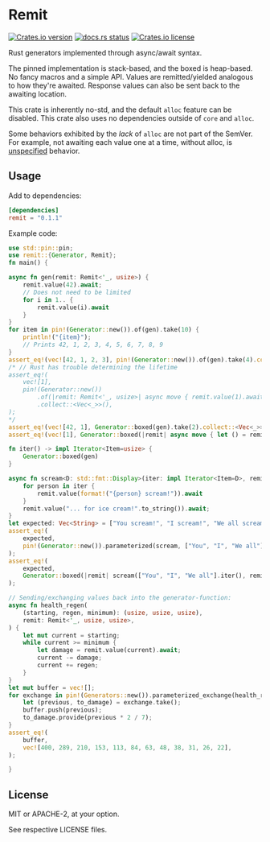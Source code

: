 
# Remit

[![Crates.io version](https://img.shields.io/crates/v/remit.svg)](https://crates.io/crates/remit)
[![docs.rs status](https://docs.rs/remit/badge.svg)](https://docs.rs/remit)
[![Crates.io license](https://img.shields.io/crates/l/remit.svg)](https://crates.io/crates/remit)

Rust generators implemented through async/await syntax.

The pinned implementation is stack-based, and the boxed is heap-based.
No fancy macros and a simple API.
Values are remitted/yielded analogous to how they're awaited.
Response values can also be sent back to the awaiting location.

This crate is inherently no-std, and the default `alloc` feature can be disabled.
This crate also uses no dependencies outside of `core` and `alloc`.

Some behaviors exhibited by the *lack* of `alloc` are not part of the SemVer.
For example, not awaiting each value one at a time, without alloc, is
[unspecified](https://doc.rust-lang.org/reference/behavior-not-considered-unsafe.html)
behavior.

## Usage

Add to dependencies:

```toml
[dependencies]
remit = "0.1.1"
```

Example code:
```rust
use std::pin::pin;
use remit::{Generator, Remit};
fn main() {

async fn gen(remit: Remit<'_, usize>) {
    remit.value(42).await;
    // Does not need to be limited
    for i in 1.. {
        remit.value(i).await
    }
}
for item in pin!(Generator::new()).of(gen).take(10) {
    println!("{item}");
    // Prints 42, 1, 2, 3, 4, 5, 6, 7, 8, 9
}
assert_eq!(vec![42, 1, 2, 3], pin!(Generator::new()).of(gen).take(4).collect::<Vec<_>>());
/* // Rust has trouble determining the lifetime
assert_eq!(
    vec![1],
    pin!(Generator::new())
        .of(|remit: Remit<'_, usize>| async move { remit.value(1).await; })
        .collect::<Vec<_>>(),
);
*/
assert_eq!(vec![42, 1], Generator::boxed(gen).take(2).collect::<Vec<_>>());
assert_eq!(vec![1], Generator::boxed(|remit| async move { let () = remit.value(1).await; }).collect::<Vec<_>>());

fn iter() -> impl Iterator<Item=usize> {
    Generator::boxed(gen)
}

async fn scream<D: std::fmt::Display>(iter: impl Iterator<Item=D>, remit: Remit<'_, String>) {
    for person in iter {
        remit.value(format!("{person} scream!")).await
    }
    remit.value("... for ice cream!".to_string()).await;
}
let expected: Vec<String> = ["You scream!", "I scream!", "We all scream!", "... for ice cream!"].iter().map(ToString::to_string).collect();
assert_eq!(
    expected,
    pin!(Generator::new()).parameterized(scream, ["You", "I", "We all"].iter()).collect::<Vec<String>>(),
);
assert_eq!(
    expected,
    Generator::boxed(|remit| scream(["You", "I", "We all"].iter(), remit)).collect::<Vec<String>>(),
);

// Sending/exchanging values back into the generator-function:
async fn health_regen(
    (starting, regen, minimum): (usize, usize, usize),
    remit: Remit<'_, usize, usize>,
) {
    let mut current = starting;
    while current >= minimum {
        let damage = remit.value(current).await;
        current -= damage;
        current += regen;
    }
}
let mut buffer = vec![];
for exchange in pin!(Generators::new()).parameterized_exchange(health_regen, (400, 3, 20)) {
    let (previous, to_damage) = exchange.take();
    buffer.push(previous);
    to_damage.provide(previous * 2 / 7);
}
assert_eq!(
    buffer,
    vec![400, 289, 210, 153, 113, 84, 63, 48, 38, 31, 26, 22],
);

}
```

## License

MIT or APACHE-2, at your option.

See respective LICENSE files.
